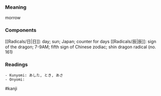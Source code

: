 ### Meaning

morrow

### Components

[[Radicals/日|日]]: day; sun; Japan; counter for days [[Radicals/辰|辰]]: sign of the dragon; 7-9AM; fifth sign of Chinese zodiac; shin dragon radical (no. 161)

### Readings

```
- Kunyomi: あした, とき, あさ
- Onyomi: 
```

#kanji